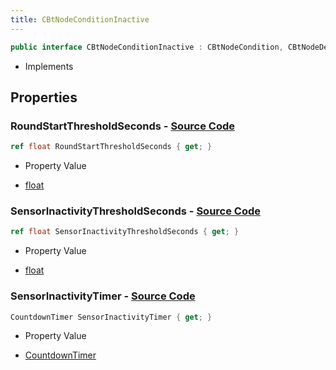 ```yaml
---
title: CBtNodeConditionInactive
---
```


```csharp
public interface CBtNodeConditionInactive : CBtNodeCondition, CBtNodeDecorator, CBtNode, ISchemaClass<CBtNode>, ISchemaClass<CBtNodeDecorator>, ISchemaClass<CBtNodeCondition>, ISchemaClass<CBtNodeConditionInactive>, ISchemaField, ISchemaClass, INativeHandle
```

- Implements

## Properties

### **RoundStartThresholdSeconds** - [Source Code](https://github.com/swiftly-solution/swiftlys2/blob/main/managed/src/SwiftlyS2.Generated/Schemas/Interfaces/CBtNodeConditionInactive.cs#L16)

```csharp
ref float RoundStartThresholdSeconds { get; }
```

- Property Value

- [float](https://learn.microsoft.com/dotnet/api/system.single)

### **SensorInactivityThresholdSeconds** - [Source Code](https://github.com/swiftly-solution/swiftlys2/blob/main/managed/src/SwiftlyS2.Generated/Schemas/Interfaces/CBtNodeConditionInactive.cs#L18)

```csharp
ref float SensorInactivityThresholdSeconds { get; }
```

- Property Value

- [float](https://learn.microsoft.com/dotnet/api/system.single)

### **SensorInactivityTimer** - [Source Code](https://github.com/swiftly-solution/swiftlys2/blob/main/managed/src/SwiftlyS2.Generated/Schemas/Interfaces/CBtNodeConditionInactive.cs#L20)

```csharp
CountdownTimer SensorInactivityTimer { get; }
```

- Property Value

- [CountdownTimer](/docs/api/shared/schemadefinitions/countdowntimer)

